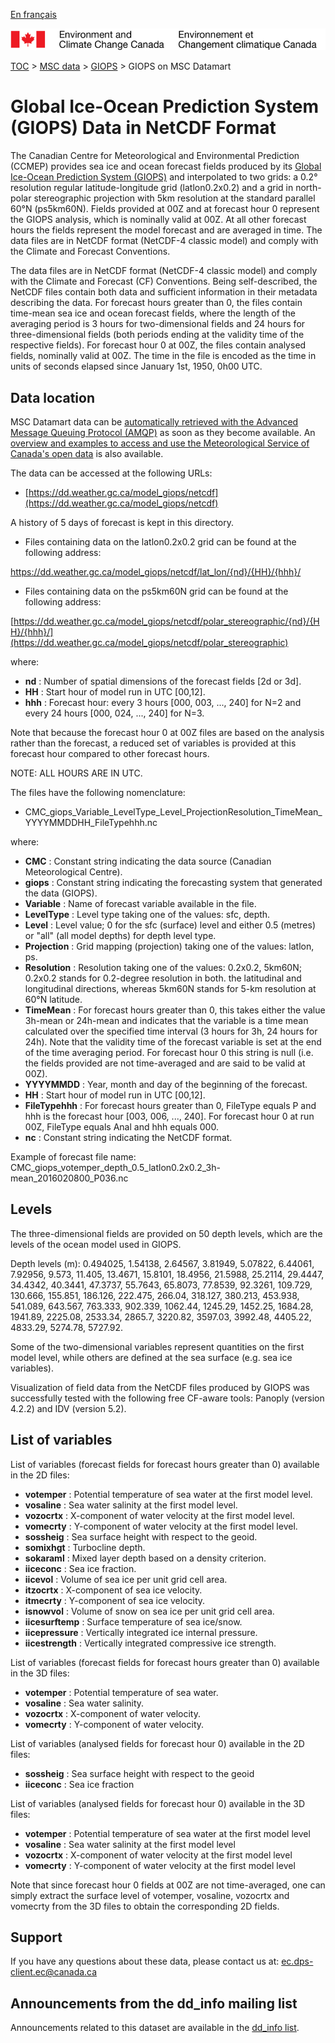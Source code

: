 [En français](readme_giops-datamart_fr.md)

![ECCC logo](../../img_eccc-logo.png)

[TOC](../../readme_en.md) > [MSC data](../readme_en.md) > [GIOPS](readme_giops_en.md) > GIOPS on MSC Datamart

# Global Ice-Ocean Prediction System (GIOPS) Data in NetCDF Format

The Canadian Centre for Meteorological and Environmental Prediction (CCMEP) provides sea ice and ocean forecast fields produced by its [Global Ice-Ocean Prediction System (GIOPS)](readme_giops_en.md) and interpolated to two grids: a 0.2° resolution regular latitude-longitude grid (latlon0.2x0.2) and a grid in north-polar stereographic projection with 5km resolution at the standard parallel 60°N (ps5km60N).  Fields provided at 00Z and at forecast hour 0 represent the GIOPS analysis, which is nominally valid at 00Z.  At all other forecast hours the fields represent the model forecast and are averaged in time.  The data files are in NetCDF format (NetCDF-4 classic model) and comply with the Climate and Forecast Conventions.

The data files are in NetCDF format (NetCDF-4 classic model) and comply with the Climate and Forecast (CF) Conventions. Being self-described, the NetCDF files contain both data and sufficient information in their metadata describing the data.  For forecast hours greater than 0, the files contain time-mean sea ice and ocean forecast fields, where the length of the averaging period is 3 hours for two-dimensional fields and 24 hours for three-dimensional fields (both periods ending at the validity time of the respective fields).  For forecast hour 0 at 00Z, the files contain analysed fields, nominally valid at 00Z. The time in the file is encoded as the time in units of seconds elapsed since January 1st, 1950, 0h00 UTC.

## Data location

MSC Datamart data can be [automatically retrieved with the Advanced Message Queuing Protocol (AMQP)](../../msc-datamart/amqp_en.md) as soon as they become available. An [overview and examples to access and use the Meteorological Service of Canada's open data](../../usage/readme_en.md) is also available.

The data can be accessed at the following URLs:

* [https://dd.weather.gc.ca/model_giops/netcdf](https://dd.weather.gc.ca/model_giops/netcdf)

A history of 5 days of forecast is kept in this directory.

* Files containing data on the latlon0.2x0.2 grid can be found at the following address:

https://dd.weather.gc.ca/model_giops/netcdf/lat_lon/{nd}/{HH}/{hhh}/

* Files containing data on the ps5km60N grid can be found at the following address:

[https://dd.weather.gc.ca/model_giops/netcdf/polar_stereographic/{nd}/{HH}/{hhh}/](https://dd.weather.gc.ca/model_giops/netcdf/polar_stereographic)

where:

* __nd__ : Number of spatial dimensions of the forecast fields [2d or 3d].
* __HH__ : Start hour of model run in UTC [00,12].
* __hhh__ : Forecast hour: every 3 hours [000, 003, ..., 240] for N=2  and every 24 hours [000, 024, ..., 240] for N=3.

Note that because the forecast hour 0 at 00Z files are based on the analysis rather than the forecast, a reduced set of variables is provided at this forecast hour compared to other forecast hours.

NOTE: ALL HOURS ARE IN UTC.

The files have the following nomenclature:

* CMC_giops_Variable_LevelType_Level_ProjectionResolution_TimeMean_YYYYMMDDHH_FileTypehhh.nc

where:

* __CMC__ : Constant string indicating the data source (Canadian Meteorological Centre).
* __giops__ : Constant string indicating the forecasting system that generated the data (GIOPS).
* __Variable__ : Name of forecast variable available in the file.
* __LevelType__ : Level type taking one of the values: sfc, depth.
* __Level__ : Level value; 0 for the sfc (surface) level and either 0.5 (metres) or "all" (all model depths) for depth
level type.
* __Projection__ : Grid mapping (projection) taking one of the values: latlon, ps.
* __Resolution__ : Resolution taking one of the values: 0.2x0.2, 5km60N; 0.2x0.2 stands for 0.2-degree resolution in both.
the latitudinal and longitudinal directions, whereas 5km60N stands for 5-km resolution at 60°N latitude.
* __TimeMean__ : For forecast hours greater than 0, this takes either the value 3h-mean or 24h-mean and indicates that the variable is a time mean calculated over the specified time interval (3 hours for 3h, 24 hours for 24h). Note that the validity time of the forecast variable is set at the end of the time averaging period.  For forecast hour 0 this string is null (i.e. the fields provided are not time-averaged and are said to be valid at 00Z).
* __YYYYMMDD__ : Year, month and day of the beginning of the forecast.
* __HH__ : Start hour of model run in UTC [00,12].
* __FileTypehhh__ : For forecast hours greater than 0, FileType equals P and hhh is the forecast hour [003, 006, ..., 240].
For forecast hour 0 at run 00Z, FileType equals Anal and hhh equals 000.
* __nc__ : Constant string indicating the NetCDF format.

Example of forecast file name:
CMC_giops_votemper_depth_0.5_latlon0.2x0.2_3h-mean_2016020800_P036.nc

## Levels

The three-dimensional fields are provided on 50 depth levels, which are the levels of the ocean model used in GIOPS.

Depth levels (m): 0.494025, 1.54138, 2.64567, 3.81949, 5.07822, 6.44061, 7.92956, 9.573, 11.405, 13.4671, 15.8101, 18.4956, 21.5988, 25.2114, 29.4447, 34.4342, 40.3441, 47.3737, 55.7643, 65.8073, 77.8539, 92.3261, 109.729, 130.666, 155.851, 186.126, 222.475, 266.04, 318.127, 380.213, 453.938, 541.089, 643.567, 763.333, 902.339, 1062.44, 1245.29, 1452.25, 1684.28, 1941.89, 2225.08, 2533.34, 2865.7, 3220.82, 3597.03, 3992.48, 4405.22, 4833.29, 5274.78, 5727.92.

Some of the two-dimensional variables represent quantities on the first model level, while others are defined at the sea surface (e.g. sea ice variables).

Visualization of field data from the NetCDF files produced by GIOPS was successfully tested with the following free CF-aware tools: Panoply (version 4.2.2) and IDV (version 5.2).

## List of variables

List of variables (forecast fields for forecast hours greater than 0) available in the 2D files:

* __votemper__ : Potential temperature of sea water at the first model level.
* __vosaline__ : Sea water salinity at the first model level.
* __vozocrtx__ : X-component of water velocity at the first model level.
* __vomecrty__ : Y-component of water velocity at the first model level.
* __sossheig__ : Sea surface height with respect to the geoid.
* __somixhgt__ : Turbocline depth.
* __sokaraml__ : Mixed layer depth based on a density criterion.
* __iiceconc__ : Sea ice fraction.
* __iicevol__ : Volume of sea ice per unit grid cell area.
* __itzocrtx__ : X-component of sea ice velocity.
* __itmecrty__ : Y-component of sea ice velocity.
* __isnowvol__ : Volume of snow on sea ice per unit grid cell area.
* __iicesurftemp__ : Surface temperature of sea ice/snow.
* __iicepressure__ : Vertically integrated ice internal pressure.
* __iicestrength__ : Vertically integrated compressive ice strength.

List of variables (forecast fields for forecast hours greater than 0) available in the 3D files:

* __votemper__ : Potential temperature of sea water.
* __vosaline__ : Sea water salinity.
* __vozocrtx__ : X-component of water velocity.
* __vomecrty__ : Y-component of water velocity.

List of variables (analysed fields for forecast hour 0) available in the 2D files:

* __sossheig__ : Sea surface height with respect to the geoid
* __iiceconc__ : Sea ice fraction

List of variables (analysed fields for forecast hour 0) available in the 3D files:

* __votemper__ : Potential temperature of sea water at the first model level
* __vosaline__ : Sea water salinity at the first model level
* __vozocrtx__ : X-component of water velocity at the first model level
* __vomecrty__ : Y-component of water velocity at the first model level

Note that since forecast hour 0 fields at 00Z are not time-averaged, one can simply extract the surface level of votemper, vosaline, vozocrtx and vomecrty from the 3D files to obtain the corresponding 2D fields.

## Support

If you have any questions about these data, please contact us at: [ec.dps-client.ec@canada.ca](mailto:ec.dps-client.ec@canada.ca)

## Announcements from the dd_info mailing list 

Announcements related to this dataset are available in the [dd_info list](https://lists.ec.gc.ca/cgi-bin/mailman/listinfo/dd_info).
